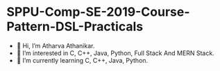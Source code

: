 # SPPU-Comp-SE-2019-Course-Pattern-DSL-Practicals
- 👋 Hi, I’m Atharva Athanikar.
- 👀 I’m interested in C, C++, Java, Python, Full Stack And MERN Stack.
- 🌱 I’m currently learning C, C++, Java, Python.
<!---
AtharvaAthanikar2003/AtharvaAthanikar2003 is a ✨ special ✨ repository because its `README.md` (this file) appears on your GitHub profile.
You can click the Preview link to take a look at your changes.
--->
